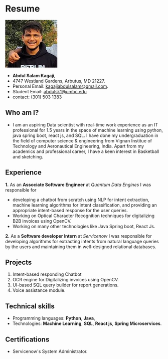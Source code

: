 # Resume

![AbdulSalam](AbdulSalam.jpg)
- **Abdul Salam Kagaji,**
- 4747 Westland Gardens, Arbutus, MD 21227.
- Personal Email: kagajiabdulsalam@gmail.com.
- Student Email: abdulsk1@umbc.edu
- contact: (301) 503 1383

## Who am I? ##
- I am an aspiring Data scientist with real-time work experience as an IT professional for 1.5 years in the space of machine learning using python, java spring boot, react js, and SQL. I have done my undergraduation in the field of computer science & engineering from Vignan Institue of Technology and Aeronautical Engineering, India. Apart from my academics and professional career, I have a keen interest in Basketball and sketching.


## Experience ##
**1.** As an **Associate Software Engineer** at *Quantum Data Engines* I was responsible for 
- developing a chatbot from scratch using NLP for intent extraction, machine learning algorithms for intent classification, and providing an appropriate intent-based response for the user queries.
- Working on Optical Character Recognition techniques for digitalizing B2B invoices using OpenCV.
- Working on many other technologies like Java Spring boot, React Js.

**2.** As a **Software developer Intern** at *Servicenow* I was responsible for developing algorithms for extracting intents from natural language queries by the users and maintaining them in well-designed relational databases.

## Projects ##
1. Intent-based responding Chatbot
2. OCR engine for Digitalizing invoices using OpenCV.
3. UI-based SQL query builder for report generations.
4. Voice assistance module.

## Technical skills ##
- Programming languages: **Python**, **Java**, 
- Technologies: **Machine Learning**, **SQL**, **React js**, **Spring Microservices**.

## Certifications ##
- Servicenow's System Administrator.
